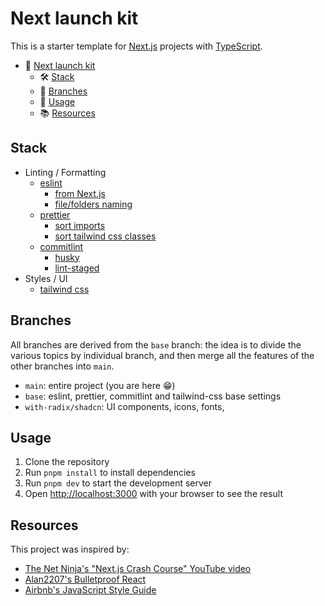 # Next launch kit

This is a starter template for [Next.js](https://nextjs.org/) projects with [TypeScript](https://www.typescriptlang.org/).

- 🏁 [Next launch kit](#title)
  - 🛠 [Stack](#stack)
  - 🌱 [Branches](#branches)
  - 🧪 [Usage](#usage)
  - 📚 [Resources](#resources)

## Stack

- Linting / Formatting
  - [eslint](https://www.npmjs.com/package/eslint)
    - [from Next.js](https://nextjs.org/docs/app/building-your-application/configuring/eslint#prettier)
    - [file/folders naming](https://www.npmjs.com/package/eslint-plugin-check-file)
  - [prettier](https://www.npmjs.com/package/prettier)
    - [sort imports](https://www.npmjs.com/package/@trivago/prettier-plugin-sort-imports)
    - [sort tailwind css classes](https://www.npmjs.com/package/prettier-plugin-tailwindcss)
  - [commitlint](https://www.npmjs.com/package/commitlint)
    - [husky](https://www.npmjs.com/package/husky)
    - [lint-staged](https://www.npmjs.com/package/lint-staged)
- Styles / UI
  - [tailwind css](https://www.npmjs.com/package/tailwindcss)

## Branches

All branches are derived from the `base` branch: the idea is to divide the various topics by individual branch, and then merge all the features of the other branches into `main`.

- `main`: entire project (you are here 😁)
- `base`: eslint, prettier, commitlint and tailwind-css base settings
- `with-radix/shadcn`: UI components, icons, fonts,

## Usage

1. Clone the repository
2. Run `pnpm install` to install dependencies
3. Run `pnpm dev` to start the development server
4. Open [http://localhost:3000](http://localhost:3000) with your browser to see the result

## Resources

This project was inspired by:

- [The Net Ninja's "Next.js Crash Course" YouTube video](https://www.youtube.com/watch?v=dLRKV-bajS4&t=2032s)
- [Alan2207's Bulletproof React](https://github.com/alan2207/bulletproof-react)
- [Airbnb's JavaScript Style Guide](https://github.com/airbnb/javascript/tree/master/react)
